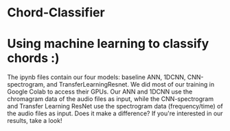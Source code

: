 ﻿# Chord-Classifier
# Using machine learning to classify chords :)
The ipynb files contain our four models: baseline ANN, 1DCNN, CNN-spectrogram, and TransferLearningResnet. We did most of our training in Google Colab to access their GPUs. 
Our ANN and 1DCNN use the chromagram data of the audio files as input, while the CNN-spectrogram and Transfer Learning ResNet use the spectrogram data (frequency/time) of the audio files as input. Does it make a difference?
If you're interested in our results, take a look!
